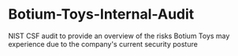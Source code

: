 # Botium-Toys-Internal-Audit
NIST CSF audit to provide an overview of the risks Botium Toys may experience due to the company's current security posture

